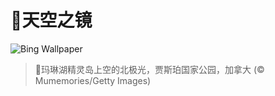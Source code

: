 # 🔖天空之镜

![Bing Wallpaper](https://www.bing.com/th?id=OHR.MaligneLakeJasper_ZH-CN2664289451_1920x1080.jpg&rf=LaDigue_1920x1080.jpg&pid=hp)

> 📝玛琳湖精灵岛上空的北极光，贾斯珀国家公园，加拿大 (© Mumemories/Getty Images)
